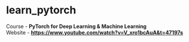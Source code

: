 # learn_pytorch
Course - **PyTorch for Deep Learning & Machine Learning**  
Website - **https://www.youtube.com/watch?v=V_xro1bcAuA&t=47197s**
